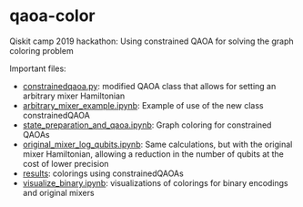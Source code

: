 # qaoa-color
Qiskit camp 2019 hackathon: Using constrained QAOA for solving the graph coloring problem

Important files:
- [constrainedqaoa.py](https://github.com/apozas/qaoa-color/blob/master/constrainedqaoa.py): modified QAOA class that allows for setting an arbitrary mixer Hamiltonian
- [arbitrary_mixer_example.ipynb](https://github.com/apozas/qaoa-color/blob/master/arbitrary_mixer_example.ipynb): Example of use of the new class constrainedQAOA
- [state_preparation_and_qaoa.ipynb](https://github.com/apozas/qaoa-color/blob/master/state_preparation_and_qaoa.ipynb): Graph coloring for constrained QAOAs
- [original_mixer_log_qubits.ipynb](https://github.com/apozas/qaoa-color/blob/master/original_mixer_log_qubits.ipynb): Same calculations, but with the original mixer Hamiltonian, allowing a reduction in the number of qubits at the cost of lower precision
- [results](https://github.com/apozas/qaoa-color/tree/master/results): colorings using constrainedQAOAs
- [visualize_binary.ipynb](https://github.com/apozas/qaoa-color/blob/master/visualize_binary.ipynb): visualizations of colorings for binary encodings and original mixers
